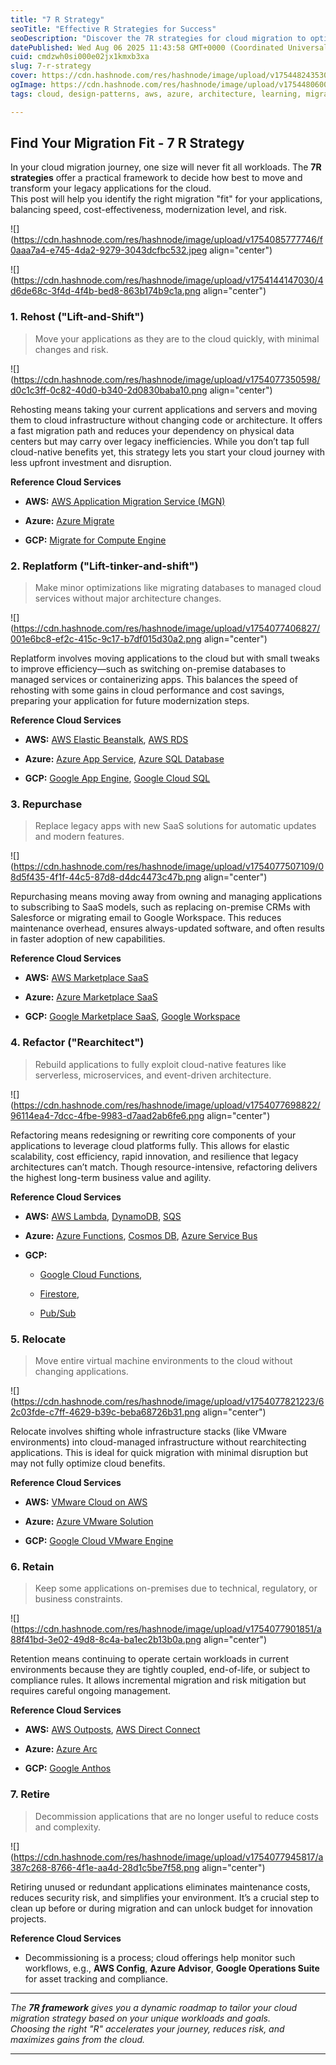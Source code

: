 ```yaml
---
title: "7 R Strategy"
seoTitle: "Effective R Strategies for Success"
seoDescription: "Discover the 7R strategies for cloud migration to optimize speed, cost, modernization, and risk for your legacy applications"
datePublished: Wed Aug 06 2025 11:43:58 GMT+0000 (Coordinated Universal Time)
cuid: cmdzwh0si000e02jx1kmxb3xa
slug: 7-r-strategy
cover: https://cdn.hashnode.com/res/hashnode/image/upload/v1754482435302/722b9300-c5b4-4f65-876f-76ae84178325.png
ogImage: https://cdn.hashnode.com/res/hashnode/image/upload/v1754480600938/0c2e6ea8-ac98-4819-8260-92dfb710940c.png
tags: cloud, design-patterns, aws, azure, architecture, learning, migration, gcp, architecture-design

---
```


## Find Your Migration Fit - 7 R Strategy

In your cloud migration journey, one size will never fit all workloads. The **7R strategies** offer a practical framework to decide how best to move and transform your legacy applications for the cloud.  
This post will help you identify the right migration "fit" for your applications, balancing speed, cost-effectiveness, modernization level, and risk.

![](https://cdn.hashnode.com/res/hashnode/image/upload/v1754085777746/f0aaa7a4-e745-4da2-9279-3043dcfbc532.jpeg align="center")

![](https://cdn.hashnode.com/res/hashnode/image/upload/v1754144147030/4d6de68c-3f4d-4f4b-bed8-863b174b9c1a.png align="center")

### 1\. Rehost ("Lift-and-Shift")

> Move your applications as they are to the cloud quickly, with minimal changes and risk.

![](https://cdn.hashnode.com/res/hashnode/image/upload/v1754077350598/d0c1c3ff-0c82-40d0-b340-2d0830baba10.png align="center")

Rehosting means taking your current applications and servers and moving them to cloud infrastructure without changing code or architecture. It offers a fast migration path and reduces your dependency on physical data centers but may carry over legacy inefficiencies. While you don’t tap full cloud-native benefits yet, this strategy lets you start your cloud journey with less upfront investment and disruption.

**Reference Cloud Services**

* **AWS:** [AWS Application Migration Service (MGN)](https://console.aws.amazon.com/mgn/home)
    
* **Azure:** [Azure Migrate](https://portal.azure.com/#blade/HubsExtension/BrowseResourceBlade/resourceType/Microsoft.Migrate/projects)
    
* **GCP:** [Migrate for Compute Engine](https://console.cloud.google.com/migrate/compute)
    

### 2\. Replatform ("Lift-tinker-and-shift")

> Make minor optimizations like migrating databases to managed cloud services without major architecture changes.

![](https://cdn.hashnode.com/res/hashnode/image/upload/v1754077406827/001e6bc8-ef2c-415c-9c17-b7df015d30a2.png align="center")

Replatform involves moving applications to the cloud but with small tweaks to improve efficiency—such as switching on-premise databases to managed services or containerizing apps. This balances the speed of rehosting with some gains in cloud performance and cost savings, preparing your application for future modernization steps.

**Reference Cloud Services**

* **AWS:** [AWS Elastic Beanstalk](https://aws.amazon.com/elasticbeanstalk/), [AWS RDS](https://aws.amazon.com/rds/)
    
* **Azure:** [Azure App Service](https://portal.azure.com/#create/Microsoft.AppServiceWebApp), [Azure SQL Database](https://portal.azure.com/#create/Microsoft.SqlDatabase)
    
* **GCP:** [Google App Engine](https://console.cloud.google.com/appengine), [Google Cloud SQL](https://console.cloud.google.com/sql)
    

### 3\. Repurchase

> Replace legacy apps with new SaaS solutions for automatic updates and modern features.

![](https://cdn.hashnode.com/res/hashnode/image/upload/v1754077507109/08d5f435-4f1f-44c5-87d8-d4dc4473c47b.png align="center")

Repurchasing means moving away from owning and managing applications to subscribing to SaaS models, such as replacing on-premise CRMs with Salesforce or migrating email to Google Workspace. This reduces maintenance overhead, ensures always-updated software, and often results in faster adoption of new capabilities.

**Reference Cloud Services**

* **AWS:** [AWS Marketplace SaaS](https://aws.amazon.com/marketplace/saas)
    
* **Azure:** [Azure Marketplace SaaS](https://azuremarketplace.microsoft.com/en-us/marketplace/apps?filters=saas)
    
* **GCP:** [Google Marketplace SaaS](https://console.cloud.google.com/marketplace/browse?filter=solution-type:saas), [Google Workspace](https://workspace.google.com/)
    

### 4\. Refactor ("Rearchitect")

> Rebuild applications to fully exploit cloud-native features like serverless, microservices, and event-driven architecture.

![](https://cdn.hashnode.com/res/hashnode/image/upload/v1754077698822/96114ea4-7dcc-4fbe-9983-d7aad2ab6fe6.png align="center")

Refactoring means redesigning or rewriting core components of your applications to leverage cloud platforms fully. This allows for elastic scalability, cost efficiency, rapid innovation, and resilience that legacy architectures can’t match. Though resource-intensive, refactoring delivers the highest long-term business value and agility.

**Reference Cloud Services**

* **AWS:** [AWS Lambda](https://console.aws.amazon.com/lambda/home), [DynamoDB](https://console.aws.amazon.com/dynamodb/home), [SQS](https://console.aws.amazon.com/sqs/home)
    
* **Azure:** [Azure Functions](https://portal.azure.com/#create/Microsoft.FunctionApp), [Cosmos DB](https://portal.azure.com/#create/Microsoft.CosmosDBAccount), [Azure Service Bus](https://portal.azure.com/#create/Microsoft.ServiceBusNamespace)
    
* **GCP:**
    
    * [Google Cloud Functions](https://console.cloud.google.com/functions),
        
    * [Firestore](https://console.cloud.google.com/firestore),
        
    * [Pub/Sub](https://console.cloud.google.com/pubsub)
        

### 5\. Relocate

> Move entire virtual machine environments to the cloud without changing applications.

![](https://cdn.hashnode.com/res/hashnode/image/upload/v1754077821223/62c03fde-c7ff-4629-b39c-beba68726b31.png align="center")

Relocate involves shifting whole infrastructure stacks (like VMware environments) into cloud-managed infrastructure without rearchitecting applications. This is ideal for quick migration with minimal disruption but may not fully optimize cloud benefits.

**Reference Cloud Services**

* **AWS:** [VMware Cloud on AWS](https://aws.amazon.com/vmware/)
    
* **Azure:** [Azure VMware Solution](https://portal.azure.com/#blade/Microsoft_Azure_VMWare_Cloud/QuickStart)
    
* **GCP:** [Google Cloud VMware Engine](https://console.cloud.google.com/vmware)
    

### 6\. Retain

> Keep some applications on-premises due to technical, regulatory, or business constraints.

![](https://cdn.hashnode.com/res/hashnode/image/upload/v1754077901851/a88f41bd-3e02-49d8-8c4a-ba1ec2b13b0a.png align="center")

Retention means continuing to operate certain workloads in current environments because they are tightly coupled, end-of-life, or subject to compliance rules. It allows incremental migration and risk mitigation but requires careful ongoing management.

**Reference Cloud Services**

* **AWS:** [AWS Outposts](https://aws.amazon.com/outposts/), [AWS Direct Connect](https://aws.amazon.com/directconnect/)
    
* **Azure:** [Azure Arc](https://azure.microsoft.com/en-us/products/azure-arc/)
    
* **GCP:** [Google Anthos](https://cloud.google.com/anthos)
    

### 7\. Retire

> Decommission applications that are no longer useful to reduce costs and complexity.

![](https://cdn.hashnode.com/res/hashnode/image/upload/v1754077945817/a387c268-8766-4f1e-aa4d-28d1c5be7f58.png align="center")

Retiring unused or redundant applications eliminates maintenance costs, reduces security risk, and simplifies your environment. It’s a crucial step to clean up before or during migration and can unlock budget for innovation projects.

**Reference Cloud Services**

* Decommissioning is a process; cloud offerings help monitor such workflows, e.g., **AWS Config**, **Azure Advisor**, **Google Operations Suite** for asset tracking and compliance.
    

---

*The* ***7R framework*** *gives you a dynamic roadmap to tailor your cloud migration strategy based on your unique workloads and goals.  
Choosing the right "R" accelerates your journey, reduces risk, and maximizes gains from the cloud.*

---